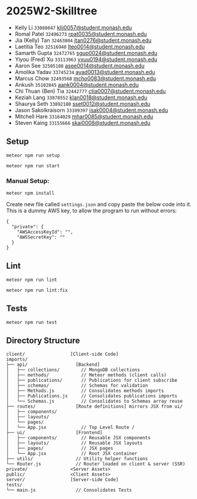 # 2025W2-Skilltree
- Kelly Li `33088047` klii0057@student.monash.edu
- Romal Patel `32496273` rpat0035@student.monash.edu
- Jia (Kelly) Tan `32463804` jtan0276@student.monash.edu
- Laetitia Teo `32516940`  lteo0014@student.monash.edu
- Samarth Gupta `32472765` sgup0024@student.monash.edu
- Yiyou (Fred) Xu `33113963` yxuu0194@student.monash.edu
- Aaron See `32505108` asee0014@student.monash.edu
- Amolika Yadav `33745234` ayad0013@student.monash.edu
- Marcus Chow `32493568` mcho0083@student.monash.edu
- Ankush `35102845` aank0004@student.monash.edu
- Chi Thuan (Ben) Tia `32442777` ctia0007@student.monash.edu
- Keziah Lang `33878552` klan0018@student.monash.edu
- Shaurya Seth `33892180` sset0012@student.monash.edu
- Jason Sakolkraisorn `33109397` jsak0004@student.monash.edu
- Mitchell Hare `33164029` mhar0085@student.monash.edu
- Steven Kaing `33155666` skai0008@student.monash.edu

## Setup
```
meteor npm run setup
```
```
meteor npm run start
```
### Manual Setup:
```
meteor npm install
```
Create new file called `settings.json` and copy paste the below code into it.
This is a dummy AWS key, to allow the program to run without errors:
```
{
  "private": {
    "AWSAccessKeyId": "",
    "AWSSecretKey": ""
  }
}
```
## Lint

```
meteor npm run lint
```

```
meteor npm run lint:fix
```
## Tests

```
meteor npm run test
```
## Directory Structure
```
client/                 [Client-side Code]
imports/
├── api/                  [Backend] 
│   ├── collections/        // MongoDB collections
│   ├── methods/            // Meteor methods (client calls)
│   ├── publications/       // Publications for client subscribe
│   ├── schemas/            // Schemas for validation
│   ├── Methods.js          // Consolidates methods imports
│   ├── Publications.js     // Consolidates publications imports
│   └── Schemas.js          // Consolidates to Schemas array reuse
├── routes/               [Route definitions] mirrors JSX from ui/
│   ├── components/
│   ├── layouts/
│   └── pages/
│   └── App.jsx             // Top Level Route /
├── ui/                   [Frontend]
│   ├── components/         // Reusable JSX components
│   ├── layouts/            // Reusable JSX layouts
│   ├── pages/              // JSX pages
│   └── App.jsx             // Root JSX container
├── utils/                // Utility helper functions          
└── Router.js             // Router loaded on client & server (SSR)
private/                <Server Assets>
public/                 <Client Assets>
server/                 [Server-side Code]
tests/
└── main.js               // Consolidates Tests
```
